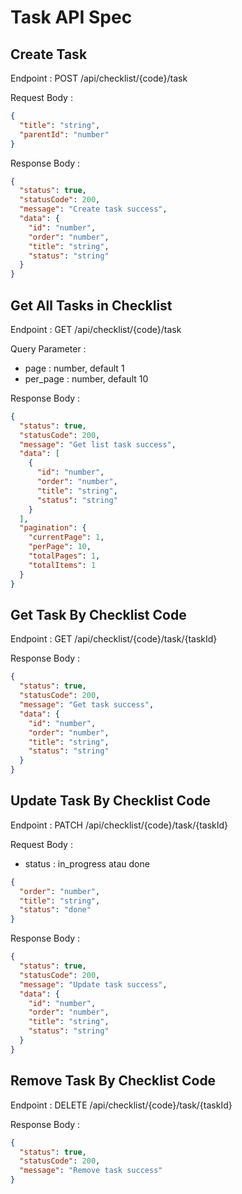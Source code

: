 # Task API Spec

## Create Task

Endpoint : POST /api/checklist/{code}/task

Request Body :

```json
{
  "title": "string",
  "parentId": "number"
}
```

Response Body :

```json
{
  "status": true,
  "statusCode": 200,
  "message": "Create task success",
  "data": {
    "id": "number",
    "order": "number",
    "title": "string",
    "status": "string"
  }
}
```

## Get All Tasks in Checklist

Endpoint : GET /api/checklist/{code}/task

Query Parameter :

- page : number, default 1
- per_page : number, default 10

Response Body :

```json
{
  "status": true,
  "statusCode": 200,
  "message": "Get list task success",
  "data": [
    {
      "id": "number",
      "order": "number",
      "title": "string",
      "status": "string"
    }
  ],
  "pagination": {
    "currentPage": 1,
    "perPage": 10,
    "totalPages": 1,
    "totalItems": 1
  }
}
```

## Get Task By Checklist Code

Endpoint : GET /api/checklist/{code}/task/{taskId}

Response Body :

```json
{
  "status": true,
  "statusCode": 200,
  "message": "Get task success",
  "data": {
    "id": "number",
    "order": "number",
    "title": "string",
    "status": "string"
  }
}
```

## Update Task By Checklist Code

Endpoint : PATCH /api/checklist/{code}/task/{taskId}

Request Body :

- status : in_progress atau done

```json
{
  "order": "number",
  "title": "string",
  "status": "done"
}
```

Response Body :

```json
{
  "status": true,
  "statusCode": 200,
  "message": "Update task success",
  "data": {
    "id": "number",
    "order": "number",
    "title": "string",
    "status": "string"
  }
}
```

## Remove Task By Checklist Code

Endpoint : DELETE /api/checklist/{code}/task/{taskId}

Response Body :

```json
{
  "status": true,
  "statusCode": 200,
  "message": "Remove task success"
}
```
